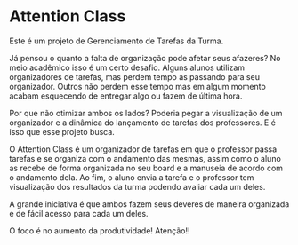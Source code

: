 # Attention Class

Este é um projeto de Gerenciamento de Tarefas da Turma.

Já pensou o quanto a falta de organização pode afetar 
seus afazeres? No meio acadêmico isso é um certo desafio.
Alguns alunos utilizam organizadores de tarefas, mas perdem 
tempo as passando para seu organizador. Outros não perdem esse
tempo mas em algum momento acabam esquecendo de entregar algo
ou fazem de última hora.

Por que não otimizar ambos os lados? Poderia pegar a visualização 
de um organizador e a dinâmica do lançamento de tarefas dos professores.
E é isso que esse projeto busca.

O Attention Class é um organizador de tarefas em que o professor
passa tarefas e se organiza com o andamento das mesmas, assim como
o aluno as recebe de forma organizada no seu board e a manuseia de
acordo com o andamento dela. Ao fim, o aluno envia a tarefa e o
professor tem visualização dos resultados da turma podendo avaliar
cada um deles.

A grande iniciativa é que ambos fazem seus deveres de maneira organizada
e de fácil acesso para cada um deles. 

O foco é no aumento da produtividade! Atenção!!
